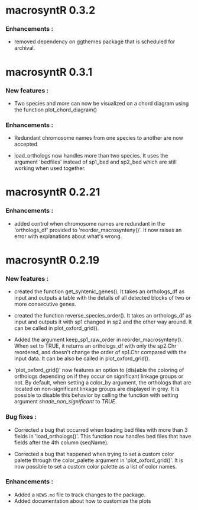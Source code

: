 # macrosyntR 0.3.2

### Enhancements : 

* removed dependency on ggthemes package that is scheduled for archival.

# macrosyntR 0.3.1

### New features :


* Two species and more can now be visualized on a chord diagram using the function plot_chord_diagram()


### Enhancements :

* Redundant chromosome names from one species to another are now accepted   

* load_orthologs now handles more than two species. It uses the argument 'bedfiles' instead of sp1_bed and sp2_bed which are still working when used together. 

# macrosyntR 0.2.21

### Enhancements :

* added control when chromosome names are redundant in the 'orthologs_df' provided to 'reorder_macrosynteny()'.
It now raises an error with explanations about what's wrong.

# macrosyntR 0.2.19

### New features :

* created the function get_syntenic_genes(). It takes an orthologs_df as input and
outputs a table with the details of all detected blocks of two or more consecutive genes.

* created the function reverse_species_order(). It takes an orthologs_df as input and
outputs it with sp1 changed in sp2 and the other way around. It can be called in plot_oxford_grid().

* Added the argument keep_sp1_raw_order in reorder_macrosynteny(). When set to TRUE, it returns an orthologs_df with only the sp2.Chr reordered, and doesn't change the order of sp1.Chr compared with the input data. It can be also be called in plot_oxford_grid().

* 'plot_oxford_grid()' now features an option to (dis)able the coloring of orthologs depending on if they
occur on significant linkage groups or not. By default, when setting a color_by argument, the orthologs that are located on non-significant linkage groups are displayed in grey. It is possible to disable this behavior by calling the function with setting argument *shade_non_significant* to *TRUE*.


### Bug fixes :

* Corrected a bug that occurred when loading bed files with more than 3 fields in 'load_orthologs()'.
This function now handles bed files that have fields after the 4th column (seqName).   

* Corrected a bug that happened when trying to set a custom color palette through the color_palette argument in 'plot_oxford_grid()'. It is now possible to set a custom color palette as a list of color names.


### Enhancements :

* Added a `NEWS.md` file to track changes to the package.   
* Added documentation about how to customize the plots
